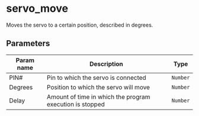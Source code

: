 servo_move
==========

Moves the servo to a certain position, described in degrees. 

Parameters
----------

| Param name | Description | Type     |
 ------------|-------------|----------
| PIN#     | Pin to which the servo is connected | `Number` |
| Degrees     | Position to which the servo will move | `Number` |
| Delay     | Amount of time in which the program execution is stopped | `Number` |